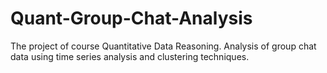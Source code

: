 # Quant-Group-Chat-Analysis
The project of course Quantitative Data Reasoning. Analysis of group chat data using time series analysis and clustering techniques.

